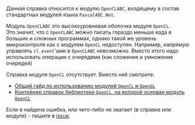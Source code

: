 ﻿


Данная справка относится к модулю `OpenCLABC`, входящему в состав стандартных модулей языка `PascalABC.Net`.

Модуль `OpenCLABC` это высокоуровневая оболочка модуля `OpenCL`.\
Это значит, что с `OpenCLABC` можно писать гораздо меньше кода в больших и сложных программах,
однако такой же уровень микроконтроля как с модулем `OpenCL` недоступен.
Например, напрямую управлять `cl_event`'ами в `OpenCLABC` невозможно.
Вместо этого надо использовать операции с очередями (как сложение и умножение очередей)

Справка модуля `OpenCL` отсутствует. Вместо неё смотрите:
- [Общий гайд по использованию модулей `OpenCL` и `OpenGL`](../Гайд%20по%20использованию%20OpenCL%20и%20OpenGL.html)
- [Контейнер справок библиотеки `OpenCL`, на которой основан модуль `OpenCL`](https://www.khronos.org/registry/OpenCL/)

Если в найдена ошибка, или чего-либо не хватает (в справке или модуле) - пишите в [issue](https://github.com/SunSerega/POCGL/issues).



